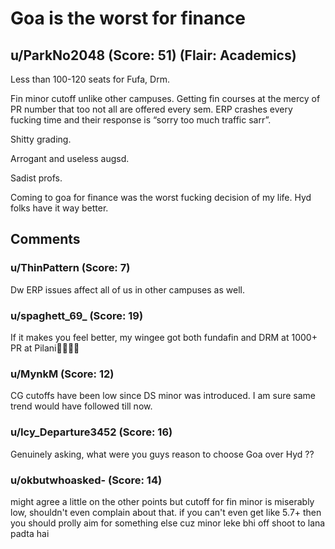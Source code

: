 # Goa is the worst for finance
## u/ParkNo2048 (Score: 51) (Flair: Academics)
Less than 100-120 seats for Fufa, Drm.

Fin minor cutoff unlike other campuses.
Getting fin courses at the mercy of PR number that too not all are offered every sem. ERP crashes every fucking time and their response is “sorry too much traffic sarr”.

Shitty grading.

Arrogant and useless augsd.

Sadist profs.

Coming to goa for finance was the worst fucking decision of my life. 
Hyd folks have it way better.


## Comments

### u/ThinPattern (Score: 7)
Dw ERP issues affect all of us in other campuses as well.


### u/spaghett_69_ (Score: 19)
If it makes you feel better, my wingee got both fundafin and DRM at 1000+ PR at Pilani🤪😊😊😊


### u/MynkM (Score: 12)
CG cutoffs have been low since DS minor was introduced. I am sure same trend would have followed till now.


### u/Icy_Departure3452 (Score: 16)
Genuinely asking, what were you guys reason to choose Goa over Hyd ??


### u/okbutwhoasked- (Score: 14)
might agree a little on the other points but cutoff for fin minor is miserably low, shouldn't even complain about that. if you can't even get like 5.7+ then you should prolly aim for something else cuz minor leke bhi off shoot to lana padta hai




